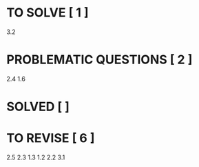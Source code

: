 # TO SOLVE [ 1 ]
3.2

# PROBLEMATIC QUESTIONS [ 2 ] 
2.4 1.6 

# SOLVED [  ]

# TO REVISE [ 6 ]
2.5 2.3 1.3 1.2 2.2 3.1   
